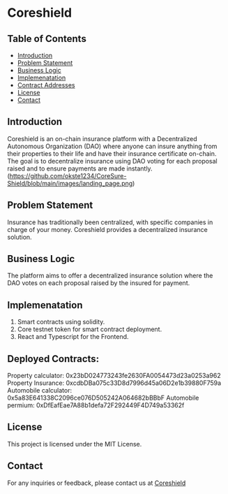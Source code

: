 # Coreshield

## Table of Contents
- [Introduction](#introduction)
- [Problem Statement](#problem-statement)
- [Business Logic](#business-logic)
- [Implemenatation](#implemenatation)
- [Contract Addresses](#usage)
- [License](#license)
- [Contact](#contact)

## Introduction
Coreshield is an on-chain insurance platform with a Decentralized Autonomous Organization (DAO) where anyone can insure anything from their properties to their life and have their insurance certificate on-chain. The goal is to decentralize insurance using DAO voting for each proposal raised and to ensure payments are made instantly.
(https://github.com/okste1234/CoreSure-Shield/blob/main/images/landing_page.png)

## Problem Statement
Insurance has traditionally been centralized, with specific companies in charge of your money. Coreshield provides a decentralized insurance solution.

## Business Logic
The platform aims to offer a decentralized insurance solution where the DAO votes on each proposal raised by the insured for payment.

## Implemenatation
1. Smart contracts using solidity.
2. Core testnet token for smart contract deployment.
3. React and Typescript for the Frontend.

## Deployed Contracts:
Property calculator: 0x23bD024773243fe2630FA0054473d23a0253a962
Property Insurance: 0xcdbDBa075c33D8d7996d45a06D2e1b39880F759a
Automobile calculator: 0x5a83E641338C2096ce076D505242A064682bBBbF 
Automobile  permium: 0xDfEafEae7A88b1defa72F292449F4D749a53362f

## License
This project is licensed under the MIT License.

## Contact
For any inquiries or feedback, please contact us at [Coreshield](https://github.com/okste1234/CoreSure-Shield)
